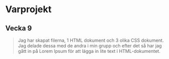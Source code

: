 # Varprojekt

## Vecka 9
>  Jag har skapat filerna, 1 HTML dokument och 3 olika CSS dokument. 
Jag delade dessa med de andra i min grupp och efter det så har jag gått in på Lorem Ipsum för att lägga in lite text i HTML-dokumentet. 
